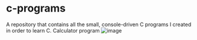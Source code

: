 # c-programs
A repository that contains all the small, console-driven C programs I created in order to learn C.
Calculator program
![image](https://user-images.githubusercontent.com/69864769/224529334-d389f062-a88d-4e8f-8678-262e11285ccf.png)
